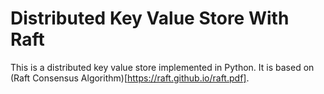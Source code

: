 # Distributed Key Value Store With Raft
This is a distributed key value store implemented in Python. It is based on (Raft Consensus Algorithm)[https://raft.github.io/raft.pdf].
